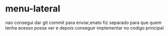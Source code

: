 # menu-lateral
nao consegui dar git commit para enviar,enato fiz separado para que quem tenha acesso possa ver e depois conseguir implementar no codigo principal
